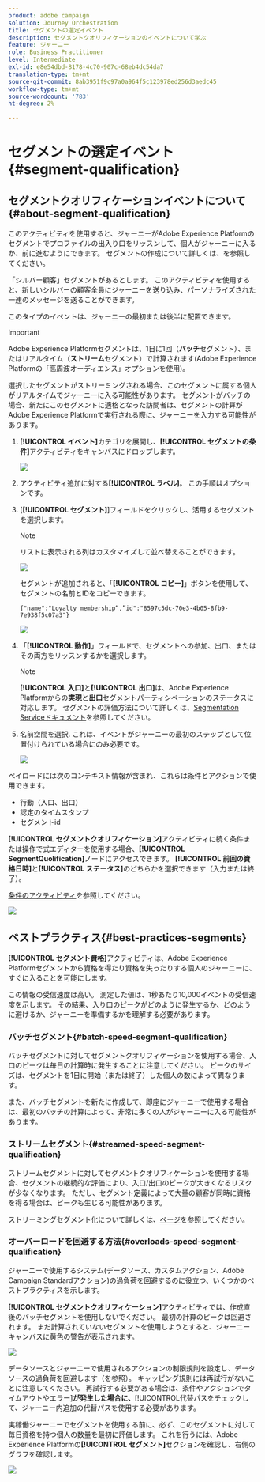 ```yaml
---
product: adobe campaign
solution: Journey Orchestration
title: セグメントの選定イベント
description: セグメントクオリフィケーションのイベントについて学ぶ
feature: ジャーニー
role: Business Practitioner
level: Intermediate
exl-id: e8e54dbd-8178-4c70-907c-68eb4dc54da7
translation-type: tm+mt
source-git-commit: 8ab3951f9c97a0a964f5c123978ed256d3aedc45
workflow-type: tm+mt
source-wordcount: '783'
ht-degree: 2%

---
```


# セグメントの選定イベント {#segment-qualification}

## セグメントクオリフィケーションイベントについて{#about-segment-qualification}

このアクティビティを使用すると、ジャーニーがAdobe Experience Platformのセグメントでプロファイルの出入り口をリッスンして、個人がジャーニーに入るか、前に進むようにできます。 セグメントの作成について詳しくは、[](../segment/about-segments.md)を参照してください。

「シルバー顧客」セグメントがあるとします。 このアクティビティを使用すると、新しいシルバーの顧客全員にジャーニーを送り込み、パーソナライズされた一連のメッセージを送ることができます。

このタイプのイベントは、ジャーニーの最初または後半に配置できます。

>[!IMPORTANT]
>
>Adobe Experience Platformセグメントは、1日に1回（**バッチ**&#x200B;セグメント）、またはリアルタイム（**ストリーム**&#x200B;セグメント）で計算されます(Adobe Experience Platformの「高周波オーディエンス」オプションを使用)。
>
>選択したセグメントがストリーミングされる場合、このセグメントに属する個人がリアルタイムでジャーニーに入る可能性があります。 セグメントがバッチの場合、新たにこのセグメントに適格となった訪問者は、セグメントの計算がAdobe Experience Platformで実行される際に、ジャーニーを入力する可能性があります。


1. **[!UICONTROL イベント]**&#x200B;カテゴリを展開し、**[!UICONTROL セグメントの条件]**&#x200B;アクティビティをキャンバスにドロップします。

   ![](../assets/segment5.png)

1. アクティビティ追加に対する&#x200B;**[!UICONTROL ラベル]**。 この手順はオプションです。

1. [**[!UICONTROL セグメント]**]フィールドをクリックし、活用するセグメントを選択します。

   >[!NOTE]
   >
   >リストに表示される列はカスタマイズして並べ替えることができます。

   ![](../assets/segment6.png)

   セグメントが追加されると、「**[!UICONTROL コピー]**」ボタンを使用して、セグメントの名前とIDをコピーできます。

   `{"name":"Loyalty membership“,”id":"8597c5dc-70e3-4b05-8fb9-7e938f5c07a3"}`

   ![](../assets/segment-copy.png)

1. 「**[!UICONTROL 動作]**」フィールドで、セグメントへの参加、出口、またはその両方をリッスンするかを選択します。

   >[!NOTE]
   >
   >**[!UICONTROL 入口]**&#x200B;と&#x200B;**[!UICONTROL 出口]**&#x200B;は、Adobe Experience Platformからの&#x200B;**実現**&#x200B;と&#x200B;**出口**&#x200B;セグメントパーティシペーションのステータスに対応します。 セグメントの評価方法について詳しくは、[Segmentation Serviceドキュメント](https://experienceleague.adobe.com/docs/experience-platform/segmentation/tutorials/evaluate-a-segment.html?lang=en#interpret-segment-results)を参照してください。

1. 名前空間を選択. これは、イベントがジャーニーの最初のステップとして位置付けられている場合にのみ必要です。

   ![](../assets/segment7.png)

ペイロードには次のコンテキスト情報が含まれ、これらは条件とアクションで使用できます。

* 行動（入口、出口）
* 認定のタイムスタンプ
* セグメントid

**[!UICONTROL セグメントクオリフィケーション]**&#x200B;アクティビティに続く条件または操作で式エディターを使用する場合、**[!UICONTROL SegmentQuolification]**&#x200B;ノードにアクセスできます。 **[!UICONTROL 前回の資格日時]**&#x200B;と&#x200B;**[!UICONTROL ステータス]**&#x200B;のどちらかを選択できます（入力または終了）。

[条件のアクティビティ](../building-journeys/condition-activity.md#about_condition)を参照してください。

![](../assets/segment8.png)

## ベストプラクティス{#best-practices-segments}

**[!UICONTROL セグメント資格]**&#x200B;アクティビティは、Adobe Experience Platformセグメントから資格を得たり資格を失ったりする個人のジャーニーに、すぐに入ることを可能にします。

この情報の受信速度は高い。 測定した値は、1秒あたり10,000イベントの受信速度を示します。 その結果、入り口のピークがどのように発生するか、どのように避けるか、ジャーニーを準備するかを理解する必要があります。

### バッチセグメント{#batch-speed-segment-qualification}

バッチセグメントに対してセグメントクオリフィケーションを使用する場合、入口のピークは毎日の計算時に発生することに注意してください。 ピークのサイズは、セグメントを1日に開始（または終了）した個人の数によって異なります。

また、バッチセグメントを新たに作成して、即座にジャーニーで使用する場合は、最初のバッチの計算によって、非常に多くの人がジャーニーに入る可能性があります。

### ストリームセグメント{#streamed-speed-segment-qualification}

ストリームセグメントに対してセグメントクオリフィケーションを使用する場合、セグメントの継続的な評価により、入口/出口のピークが大きくなるリスクが少なくなります。 ただし、セグメント定義によって大量の顧客が同時に資格を得る場合は、ピークも生じる可能性があります。

ストリーミングセグメント化について詳しくは、[ページ](https://experienceleague.adobe.com/docs/experience-platform/segmentation/api/streaming-segmentation.html#api)を参照してください。

### オーバーロードを回避する方法{#overloads-speed-segment-qualification}

ジャーニーで使用するシステム(データソース、カスタムアクション、Adobe Campaign Standardアクション)の過負荷を回避するのに役立つ、いくつかのベストプラクティスを示します。

**[!UICONTROL セグメントクオリフィケーション]**&#x200B;アクティビティでは、作成直後のバッチセグメントを使用しないでください。 最初の計算のピークは回避されます。 まだ計算されていないセグメントを使用しようとすると、ジャーニーキャンバスに黄色の警告が表示されます。

![](../assets/segment-error.png)

データソースとジャーニーで使用されるアクションの制限規則を設定し、データソースの過負荷を回避します（[](../api/capping.md)を参照）。 キャッピング規則には再試行がないことに注意してください。 再試行する必要がある場合は、条件やアクションでタイムアウトやエラー&#x200B;]**が発生した場合に、**[!UICONTROL &#x200B;代替パスをチェックして、ジャーニー内追加の代替パスを使用する必要があります。

実稼働ジャーニーでセグメントを使用する前に、必ず、このセグメントに対して毎日資格を持つ個人の数量を最初に評価します。 これを行うには、Adobe Experience Platformの&#x200B;**[!UICONTROL セグメント]**&#x200B;セクションを確認し、右側のグラフを確認します。

![](../assets/segment-overload.png)
